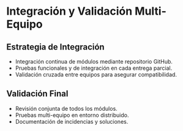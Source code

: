 # Integración y Validación Multi-Equipo

## Estrategia de Integración
- Integración continua de módulos mediante repositorio GitHub.
- Pruebas funcionales y de integración en cada entrega parcial.
- Validación cruzada entre equipos para asegurar compatibilidad.

## Validación Final
- Revisión conjunta de todos los módulos.
- Pruebas multi-equipo en entorno distribuido.
- Documentación de incidencias y soluciones.